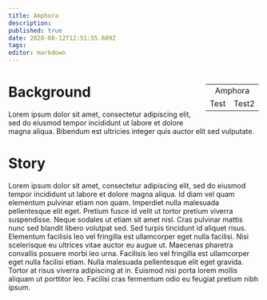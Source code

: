 ```yaml
---
title: Amphora
description: 
published: true
date: 2020-08-12T12:51:55.609Z
tags: 
editor: markdown
---
```


<div style="float: right; margin: 0.5em 0 0.5em 1em;
padding: 0.2em;">
  <table class="infobox character">
  	<tbody>
    	<tr><td colspan="2" style="text-align: center;">Amphora</td></tr>
    	<tr><td>Test</td><td>Test2</td></tr>
  	</tbody>
	</table>
</div>

<div>
<h1> Background </h1>

  Lorem ipsum dolor sit amet, consectetur adipiscing elit, sed do eiusmod tempor incididunt ut labore et dolore magna aliqua. Bibendum est ultricies integer quis auctor elit sed vulputate.

</div>

<div>
  <h1>Story</h1>

  Lorem ipsum dolor sit amet, consectetur adipiscing elit, sed do eiusmod tempor incididunt ut labore et dolore magna aliqua. Id diam vel quam elementum pulvinar etiam non quam. Imperdiet nulla malesuada pellentesque elit eget. Pretium fusce id velit ut tortor pretium viverra suspendisse. Neque sodales ut etiam sit amet nisl. Cras pulvinar mattis nunc sed blandit libero volutpat sed. Sed turpis tincidunt id aliquet risus. Elementum facilisis leo vel fringilla est ullamcorper eget nulla facilisi. Nisi scelerisque eu ultrices vitae auctor eu augue ut. Maecenas pharetra convallis posuere morbi leo urna. Facilisis leo vel fringilla est ullamcorper eget nulla facilisi etiam. Nulla malesuada pellentesque elit eget gravida. Tortor at risus viverra adipiscing at in. Euismod nisi porta lorem mollis aliquam ut porttitor leo. Facilisi cras fermentum odio eu feugiat pretium nibh ipsum.
</div>